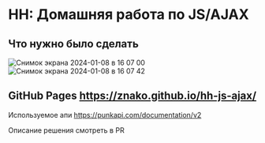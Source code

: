 # HH: Домашняя работа по JS/AJAX

## Что нужно было сделать
![Снимок экрана 2024-01-08 в 16 07 00](https://github.com/znako/hh-js-ajax/assets/91160077/26c8ea67-80b9-4389-977c-eff583844529)
![Снимок экрана 2024-01-08 в 16 07 42](https://github.com/znako/hh-js-ajax/assets/91160077/e50a5c41-b42e-438c-b4e8-2f0e5b172e7a)

## GitHub Pages <a href="https://znako.github.io/hh-js-ajax/"> https://znako.github.io/hh-js-ajax/ </a>

Используемое апи <a href="https://punkapi.com/documentation/v2"> https://punkapi.com/documentation/v2 </a>

Описание решения смотреть в PR
